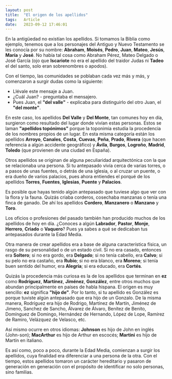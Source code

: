 ```yaml
---
layout: post
title:  "El origen de los apellidos"
tags:   Article
date:   2023-09-12 17:46:01
---
```


En la antigüedad no existían los apellidos. Si tomamos la Biblia como ejemplo, tenemos que a los personajes del Antiguo y Nuevo Testamento se les conocía por su nombre: **Abraham**, **Moisés**, **Pedro**, **Juan**, **Mateo**, **Jesús**, **María** y **José**. No había tal cosa como Abraham Pérez, Mateo Delgado o José García (ojo que **Iscariote** no era el apellido del traidor Judas ni **Tadeo** el del santo, solo eran sobrenombres o apodos).

Con el tiempo, las comunidades se poblaban cada vez más y más, y comenzaron a surgir dudas como la siguiente:

* Llévale este mensaje a Juan.
* ¿Cuál Juan? - preguntaba el mensajero.
* Pues Juan, el **"del valle"** - explicaba para distinguirlo del otro Juan, el **"del monte"**.

En este caso, los apellidos **Del Valle** y **Del Monte**, tan comunes hoy en día, surgieron como resultado del lugar donde vivían estas personas. Estos se laman **"apellidos topónimos"** porque la toponimia estudia la procedencia de los nombres propios de un lugar. En esta misma categoría están los apellidos **Arroyo**, **Canales**, **Costa**, **Cuevas**, **Peña**, **Prado**, **Rivera** (que hacen referencia a algún accidente geográfico) y **Ávila**, **Burgos**, **Logroño**, **Madrid**, **Toledo** (que provienen de una ciudad en España).

Otros apellidos se originan de alguna peculiaridad arquitectónica con la que se relacionaba una persona. Si tu antepasado vivía cerca de varias torres, o a pasos de unas fuentes, o detrás de una iglesia, o al cruzar un puente, o era dueño de varios palacios, pues ahora entiendes el porqué de los apellidos **Torres**, **Fuentes**, **Iglesias**, **Puente** y **Palacios**.

Es posible que hayas tenido algún antepasado que tuviese algo que ver con la flora y la fauna. Quizás criaba corderos, cosechaba manzanas o tenía una finca de ganado. De ahí los apellidos **Cordero**, **Manzanero** o **Manzano** y **Toro**.

Los oficios o profesiones del pasado también han producido muchos de los apellidos de hoy en día. ¿Conoces a algún **Labrador**, **Pastor**, **Monje**, **Herrero**, **Criado** o **Vaquero**? Pues ya sabes a qué se dedicaban tus antepasados durante la Edad Media.

Otra manera de crear apellidos era a base de alguna característica física, un rasgo de su personalidad o de un estado civil. Si no era casado, entonces era **Soltero**; si no era gordo, era **Delgado**; si no tenía cabello, era **Calvo**; si su pelo no era castaño, era **Rubio**; si no era blanco, era **Moreno**; si tenía buen sentido del humor, era **Alegría**; si era educado, era **Cortés**.

Quizás la procedencia más curiosa es la de los apellidos que terminan en **ez** como **Rodríguez**, **Martínez**, **Jiménez**, **González**, entre otros muchos que abundan principalmente en países de habla hispana. El origen es muy sencillo: **ez** significa **"hijo de"**. Por lo tanto, si tu apellido es González es porque tuviste algún antepasado que era hijo de un Gonzalo. De la misma manera, Rodríguez era hijo de Rodrigo, Martínez de Martín, Jiménez de Jimeno, Sanchez de Sancho, Álvarez de Álvaro, Benítez de Benito, Domínguez de Domingo, Hernández de Hernando, López de Lope, Ramírez de Ramiro, Velázquez de Velasco, etc.

Así mismo ocurre en otros idiomas: **Johnson** es hijo de John en inglés (John-son); **MacArthur** es hijo de Arthur en escocés; **Martini** es hijo de Martín en italiano.

Es así como, poco a poco, durante la Edad Media, comienzan a surgir los apellidos, cuya finalidad era diferenciar a una persona de la otra. Con el tiempo, estos apellidos tomaron un carácter hereditario y pasaron de generación en generación con el propósito de identificar no solo personas, sino familias.

<script src="https://utteranc.es/client.js"
        repo="elerizoinformatico/elerizoinformatico.github.io"
        issue-term="pathname"
        theme="icy-dark"
        crossorigin="anonymous"
        async>
</script>
